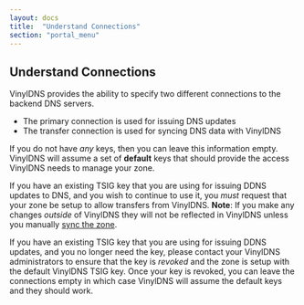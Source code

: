 ```yaml
---
layout: docs
title:  "Understand Connections"
section: "portal_menu"
---
```

## Understand Connections <a id="understandConnections"></a>
VinylDNS provides the ability to specify two different connections to the backend DNS servers.

- The primary connection is used for issuing DNS updates
- The transfer connection is used for syncing DNS data with VinylDNS

If you do not have *any* keys, then you can leave this information empty.  VinylDNS will
assume a set of **default** keys that should provide the access VinylDNS needs to manage
your zone.

If you have an existing TSIG key that you are using for issuing DDNS updates to DNS,
and you wish to continue to use it, you *must* request that your zone be setup to
allow transfers from VinylDNS. **Note**: If you make any changes *outside* of VinylDNS they will not be reflected in VinylDNS unless you manually [sync the zone](manage-records.md#sync-zones).

If you have an existing TSIG key that you are using for issuing DDNS updates,
and you no longer need the key, please contact your VinylDNS administrators to ensure that the key is *revoked* and the zone is setup with the default VinylDNS TSIG key. Once
your key is revoked, you can leave the connections empty in which case VinylDNS
will assume the default keys and they should work.
